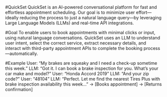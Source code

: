 #QuickSet
QuickSet is an AI-powered conversational platform for fast and effortless appointment scheduling. Our goal is to minimize user effort—ideally reducing the process to just a natural language query—by leveraging Large Language Models (LLMs) and real-time API integrations.

#Goal
To enable users to book appointments with minimal clicks or input, using natural language conversations. QuickSet uses an LLM to understand user intent, select the correct service, extract necessary details, and interact with third-party appointment APIs to complete the booking process—automatically.

#Example
User: “My brakes are squeaky and I need a check-up sometime this week.”
LLM: “Got it. I can book a brake inspection for you. What’s your car make and model?”
User: “Honda Accord 2019”
LLM: “And your zip code?”
User: “48104”
LLM: “Perfect. Let me find the nearest Tires Plus with brake inspection availability this week...” → [Books appointment] → [Returns confirmation]
